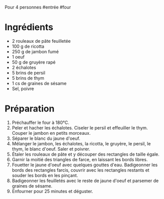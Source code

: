 Pour 4 personnes
#entrée #four

# Ingrédients

- 2 rouleaux de pâte feuilletée
- 100 g de ricotta
- 250 g de jambon fumé
- 1 oeuf
- 50 g de gruyère rapé
- 2 échalotes
- 5 brins de persil
- 5 brins de thym
- 1 cs de graines de sésame
- Sel, poivre

# Préparation

1. Préchauffer le four à 180°C. 
2. Peler et hacher les échalotes. Ciseler le persil et effeuiller le thym. Couper le jambon en petits morceaux. 
3. Séparer le blanc du jaune d'oeuf. 
4. Mélanger le jambon, les échalotes, la ricotta, le gruyère, le persil, le thym, le blanc d'oeuf. Saler et poivrer.
5. Étaler les rouleaux de pâte et y découper des rectangles de taille égale. 
6. Garnir la moitié des triangles de farce, en laissant les bords libres. 
7. Fouetter le jaune d'oeuf avec quelques gouttes d'eau. Badigeonner les bords des rectangles farcis, couvrir avec les rectangles restants et souder les bords en les pinçant. 
8. Badigeonner les feuilletés avec le reste de jaune d'oeuf et parsemer de graines de sésame. 
9. Enfourner pour 25 minutes et déguster. 
